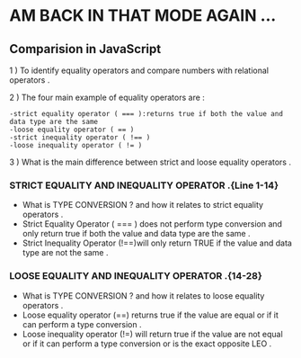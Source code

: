 # AM BACK IN THAT MODE AGAIN ...

## Comparision in JavaScript

1 ) To identify equality operators and compare numbers with relational operators .

2 ) The four main example of equality operators are :

    -strict equality operator ( === ):returns true if both the value and data type are the same 
    -loose equality operator ( == )
    -strict inequality operator ( !== )
    -loose inequality operator ( != )

3 ) What is the main difference between strict and loose equality operators .

### STRICT EQUALITY AND INEQUALITY OPERATOR .{Line 1-14}

- What is TYPE CONVERSION ? and how it relates to strict equality operators .
- Strict Equality Operator ( === ) does not perform type conversion and only return true if both the value and data type are the same .
- Strict Inequality Operator (!==)will only return TRUE if the value and data type are not the same .
  
### LOOSE EQUALITY AND INEQUALITY OPERATOR .{14-28}

- What is TYPE CONVERSION ? and how it relates to loose equality operators .
- Loose equality operator (==) returns true if the value are equal or if it can perform a type conversion .
- Loose inequality operator (!=) will return true if the value are not equal or if it can perform a type conversion or is the exact opposite LEO .        